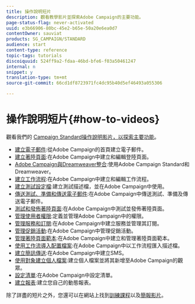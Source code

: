 ```yaml
---
title: 操作說明短片
description: 觀看教學影片並探索Adobe Campaign的主要功能。
page-status-flag: never-activated
uuid: e3b66906-80bc-45e2-b65e-50a20e6ea0d7
contentOwner: sauviat
products: SG_CAMPAIGN/STANDARD
audience: start
content-type: reference
topic-tags: tutorials
discoiquuid: 524ff9a2-fdaa-46bd-bfe6-f03a50461247
internal: n
snippet: y
translation-type: tm+mt
source-git-commit: 66cd1df8723971fc4dc95b40d5ef46493a055306

---
```



# 操作說明短片{#how-to-videos}

觀看我們的 [Campaign Standard操作說明影片，以探索主要功能](https://helpx.adobe.com/campaign/kt/acs/index/acs-videos.html)。

* [建立電子郵件](https://video.tv.adobe.com/v/23721?captions=chi_hant):從Adobe Campaign的首頁建立電子郵件。
* [建立著陸頁面](https://video.tv.adobe.com/v/24093?captions=chi_hant):在Adobe Campaign中建立和編輯登陸頁面。
* [Adobe Campaign與Dreamweaver整合](https://video.tv.adobe.com/v/23121?captions=chi_hant):使用Adobe Campaign Standard和Dreamweaver。
* [建立工作流程](https://video.tv.adobe.com/v/23937?captions=chi_hant):在Adobe Campaign中建立和編輯工作流程。
* [建立測試設定檔](https://video.tv.adobe.com/v/24094?captions=chi_hant):建立測試描述檔，並在Adobe Campaign中使用。
* [傳送測試、準備和傳送電子郵件](https://video.tv.adobe.com/v/24013/?captions=chi_hant):在Adobe Campaign中傳送測試、準備及傳送電子郵件。
* [測試和發佈著陸頁面](https://video.tv.adobe.com/v/24092?captions=chi_hant):在Adobe Campaign中測試並發佈著陸頁面。
* [管理使用者權限](https://video.tv.adobe.com/v/24671?captions=chi_hant):定義並管理Adobe Campaign中的權限。
* [管理服務和訂閱](https://video.tv.adobe.com/v/24673?captions=chi_hant):在Adobe Campaign中建立服務並管理其訂閱。
* [管理促銷活動](https://video.tv.adobe.com/v/24672?captions=chi_hant):在Adobe Campaign中管理促銷活動。
* [管理著陸頁面範本](https://video.tv.adobe.com/v/25200?captions=chi_hant):在Adobe Campaign中建立和管理著陸頁面範本。
* [使用工作流導入配置檔案](https://video.tv.adobe.com/v/24993?captions=chi_hant):在Adobe Campaign中以工作流程匯入描述檔。
* [建立簡訊傳送](https://video.tv.adobe.com/v/25265?captions=chi_hant):在Adobe Campaign中建立SMS。
* [使用對象建立個人檔案](https://video.tv.adobe.com/v/18463?captions=chi_hant):建立個人檔案並將其新增至Adobe Campaign的觀眾。
* [設定清單](https://video.tv.adobe.com/v/25288?captions=chi_hant):在Adobe Campaign中設定清單。
* [建立報表](https://video.tv.adobe.com/v/25264?captions=chi_hant):建立您自己的動態報表。

除了詳盡的短片之外，您還可以在網站上找到[訓練課程](https://training.adobe.com/training/courses.html)以及[簡報影片](http://www.adobe.com/training/video.html)。
